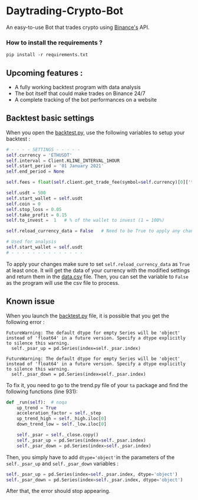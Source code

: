 
# Daytrading-Crypto-Bot

An easy-to-use Bot that trades crypto using [Binance's](https://www.binance.com/en) API.

### How to install the requirements ?
```
pip install -r requirements.txt
```
## Upcoming features :
- A fully working backtest program with data analysis
- The bot itself that could make trades on Binance 24/7
- A complete tracking of the bot performances on a website

## Backtest basic settings

When you open the [backtest.py](backtest.py), use the following variables to setup your backtest :

```python
# - - - - SETTINGS - - - - -
self.currency = 'ETHUSDT'
self.interval = Client.KLINE_INTERVAL_1HOUR
self.start_period = '01 January 2021'
self.end_period = None

self.fees = float(self.client.get_trade_fee(symbol=self.currency)[0]['takerCommission'])

self.usdt = 500
self.start_wallet = self.usdt
self.coin = 0
self.stop_loss = 0.05
self.take_profit = 0.15
self.to_invest =  1   # % of the wallet to invest (1 = 100%)

self.reload_currency_data = False   # Need to be True to apply any changes in settings

# Used for analysis
self.start_wallet = self.usdt
# - - - - - - - - - - - - - -
```

To apply your changes make sure to set `self.reload_currency_data` as `True` at least once. It will
get the data of your currency with the modified settings and return them in the [data.csv](data.csv) file. Then, you
can  set the variable to `False` as the program will use the csv file to process.

## Known issue

When you launch the [backtest.py](backtest.py) file, it is possible that you get the following error :

```
FutureWarning: The default dtype for empty Series will be 'object' instead of 'float64' in a future version. Specify a dtype explicitly to silence this warning.
  self._psar_up = pd.Series(index=self._psar.index)
  
FutureWarning: The default dtype for empty Series will be 'object' instead of 'float64' in a future version. Specify a dtype explicitly to silence this warning.
  self._psar_down = pd.Series(index=self._psar.index)
```
To fix it, you need to go to the trend.py file of your `ta` package and find the following 
functions (line 931):

```python
def _run(self):  # noqa
    up_trend = True
    acceleration_factor = self._step
    up_trend_high = self._high.iloc[0]
    down_trend_low = self._low.iloc[0]

    self._psar = self._close.copy()
    self._psar_up = pd.Series(index=self._psar.index)
    self._psar_down = pd.Series(index=self._psar.index)
```

Then, you simply have to add `dtype='object'`in the parameters of the `self._psar_up` and
`self._psar_down` variables :

```python
self._psar_up = pd.Series(index=self._psar.index, dtype='object')
self._psar_down = pd.Series(index=self._psar.index, dtype='object')
```
After that, the error should stop appearing.